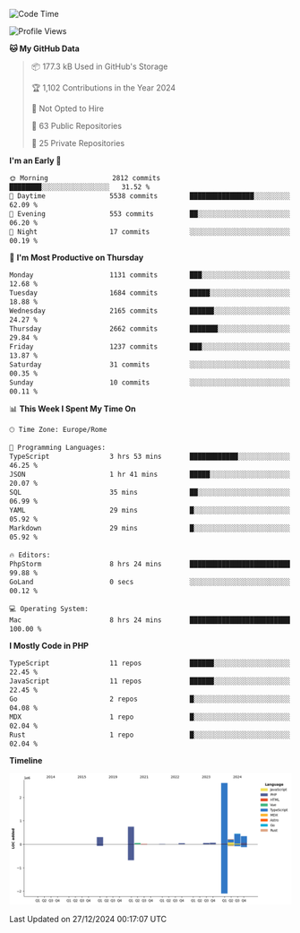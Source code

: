 <!--START_SECTION:waka-->
![Code Time](http://img.shields.io/badge/Code%20Time-5%2C528%20hrs%2026%20mins-blue)

![Profile Views](http://img.shields.io/badge/Profile%20Views-0-blue)

**🐱 My GitHub Data** 

> 📦 177.3 kB Used in GitHub's Storage 
 > 
> 🏆 1,102 Contributions in the Year 2024
 > 
> 🚫 Not Opted to Hire
 > 
> 📜 63 Public Repositories 
 > 
> 🔑 25 Private Repositories 
 > 
**I'm an Early 🐤** 

```text
🌞 Morning                2812 commits        ████████░░░░░░░░░░░░░░░░░   31.52 % 
🌆 Daytime                5538 commits        ████████████████░░░░░░░░░   62.09 % 
🌃 Evening                553 commits         ██░░░░░░░░░░░░░░░░░░░░░░░   06.20 % 
🌙 Night                  17 commits          ░░░░░░░░░░░░░░░░░░░░░░░░░   00.19 % 
```
📅 **I'm Most Productive on Thursday** 

```text
Monday                   1131 commits        ███░░░░░░░░░░░░░░░░░░░░░░   12.68 % 
Tuesday                  1684 commits        █████░░░░░░░░░░░░░░░░░░░░   18.88 % 
Wednesday                2165 commits        ██████░░░░░░░░░░░░░░░░░░░   24.27 % 
Thursday                 2662 commits        ███████░░░░░░░░░░░░░░░░░░   29.84 % 
Friday                   1237 commits        ███░░░░░░░░░░░░░░░░░░░░░░   13.87 % 
Saturday                 31 commits          ░░░░░░░░░░░░░░░░░░░░░░░░░   00.35 % 
Sunday                   10 commits          ░░░░░░░░░░░░░░░░░░░░░░░░░   00.11 % 
```


📊 **This Week I Spent My Time On** 

```text
🕑︎ Time Zone: Europe/Rome

💬 Programming Languages: 
TypeScript               3 hrs 53 mins       ████████████░░░░░░░░░░░░░   46.25 % 
JSON                     1 hr 41 mins        █████░░░░░░░░░░░░░░░░░░░░   20.07 % 
SQL                      35 mins             ██░░░░░░░░░░░░░░░░░░░░░░░   06.99 % 
YAML                     29 mins             █░░░░░░░░░░░░░░░░░░░░░░░░   05.92 % 
Markdown                 29 mins             █░░░░░░░░░░░░░░░░░░░░░░░░   05.92 % 

🔥 Editors: 
PhpStorm                 8 hrs 24 mins       █████████████████████████   99.88 % 
GoLand                   0 secs              ░░░░░░░░░░░░░░░░░░░░░░░░░   00.12 % 

💻 Operating System: 
Mac                      8 hrs 24 mins       █████████████████████████   100.00 % 
```

**I Mostly Code in PHP** 

```text
TypeScript               11 repos            ██████░░░░░░░░░░░░░░░░░░░   22.45 % 
JavaScript               11 repos            ██████░░░░░░░░░░░░░░░░░░░   22.45 % 
Go                       2 repos             █░░░░░░░░░░░░░░░░░░░░░░░░   04.08 % 
MDX                      1 repo              █░░░░░░░░░░░░░░░░░░░░░░░░   02.04 % 
Rust                     1 repo              █░░░░░░░░░░░░░░░░░░░░░░░░   02.04 % 
```



**Timeline**

![Lines of Code chart](https://raw.githubusercontent.com/frnwtr/frnwtr/main/assets/bar_graph.png)


 Last Updated on 27/12/2024 00:17:07 UTC
<!--END_SECTION:waka-->